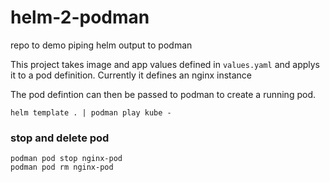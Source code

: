 # helm-2-podman
repo to demo piping helm output to podman

This project takes image and app values defined in `values.yaml` and applys it to a pod definition.
Currently it defines an nginx instance

The pod defintion can then be passed to podman to create a running pod.

```
helm template . | podman play kube -
```

### stop and delete pod 

```
podman pod stop nginx-pod
podman pod rm nginx-pod
```